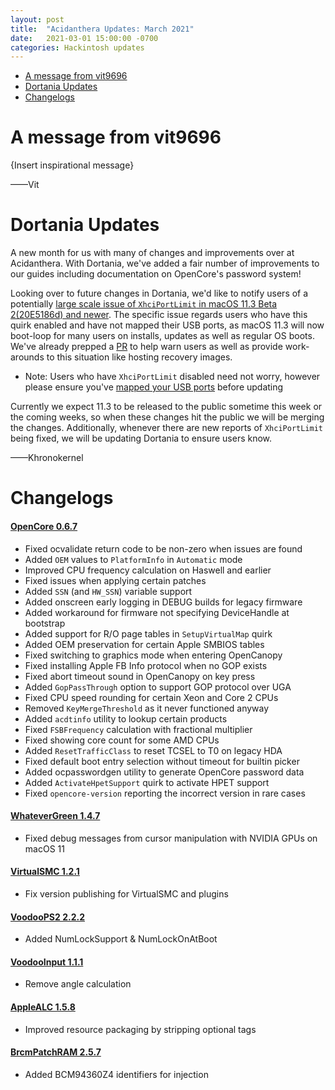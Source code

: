 ```yaml
---
layout: post
title:  "Acidanthera Updates: March 2021"
date:   2021-03-01 15:00:00 -0700
categories: Hackintosh updates
---
```


* [A message from vit9696](#a-message-from-vit9696)
* [Dortania Updates](#dortania-updates)
* [Changelogs](#changelogs)

# A message from vit9696

{Insert inspirational message}
 
——Vit

# Dortania Updates

A new month for us with many of changes and improvements over at Acidanthera. With Dortania, we've added a fair number of improvements to our guides including documentation on OpenCore's password system!

Looking over to future changes in Dortania, we'd like to notify users of a potentially [large scale issue of `XhciPortLimit` in macOS 11.3 Beta 2(20E5186d) and newer](https://github.com/acidanthera/bugtracker/issues/1514). The specific issue regards users who have this quirk enabled and have not mapped their USB ports, as macOS 11.3 will now boot-loop for many users on installs, updates as well as regular OS boots. We've already prepped a [PR](https://github.com/dortania/OpenCore-Install-Guide/pull/238/files) to help warn users as well as provide work-arounds to this situation like hosting recovery images.

* Note: Users who have `XhciPortLimit` disabled need not worry, however please ensure you've [mapped your USB ports](https://dortania.github.io/OpenCore-Post-Install/usb/) before updating

Currently we expect 11.3 to be released to the public sometime this week or the coming weeks, so when these changes hit the public we will be merging the changes. Additionally, whenever there are new reports of `XhciPortLimit` being fixed, we will be updating Dortania to ensure users know.

——Khronokernel

# Changelogs

#### [OpenCore 0.6.7](https://github.com/acidanthera/OpenCorePkg/releases)

- Fixed ocvalidate return code to be non-zero when issues are found
- Added `OEM` values to `PlatformInfo` in `Automatic` mode
- Improved CPU frequency calculation on Haswell and earlier
- Fixed issues when applying certain patches
- Added `SSN` (and `HW_SSN`) variable support
- Added onscreen early logging in DEBUG builds for legacy firmware
- Added workaround for firmware not specifying DeviceHandle at bootstrap
- Added support for R/O page tables in `SetupVirtualMap` quirk
- Added OEM preservation for certain Apple SMBIOS tables
- Fixed switching to graphics mode when entering OpenCanopy
- Fixed installing Apple FB Info protocol when no GOP exists
- Fixed abort timeout sound in OpenCanopy on key press
- Added `GopPassThrough` option to support GOP protocol over UGA
- Fixed CPU speed rounding for certain Xeon and Core 2 CPUs
- Removed `KeyMergeThreshold` as it never functioned anyway
- Added `acdtinfo` utility to lookup certain products
- Fixed `FSBFrequency` calculation with fractional multiplier
- Fixed showing core count for some AMD CPUs
- Added `ResetTrafficClass` to reset TCSEL to T0 on legacy HDA
- Fixed default boot entry selection without timeout for builtin picker
- Added ocpasswordgen utility to generate OpenCore password data
- Added `ActivateHpetSupport` quirk to activate HPET support
- Fixed `opencore-version` reporting the incorrect version in rare cases

#### [WhateverGreen 1.4.7](https://github.com/acidanthera/WhateverGreen/releases)

- Fixed debug messages from cursor manipulation with NVIDIA GPUs on macOS 11

#### [VirtualSMC 1.2.1](https://github.com/acidanthera/VirtualSMC/releases)

- Fix version publishing for VirtualSMC and plugins

#### [VoodooPS2 2.2.2](https://github.com/acidanthera/VoodooPS2/releases)

- Added NumLockSupport & NumLockOnAtBoot

#### [VoodooInput 1.1.1](https://github.com/acidanthera/VoodooInput/releases)

- Remove angle calculation

#### [AppleALC 1.5.8](https://github.com/acidanthera/AppleALC/releases)

- Improved resource packaging by stripping optional tags

#### [BrcmPatchRAM 2.5.7](https://github.com/acidanthera/BrcmPatchRAM/releases)

- Added BCM94360Z4 identifiers for injection

